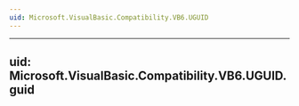 ```yaml
---
uid: Microsoft.VisualBasic.Compatibility.VB6.UGUID
---
```


---
uid: Microsoft.VisualBasic.Compatibility.VB6.UGUID.guid
---
